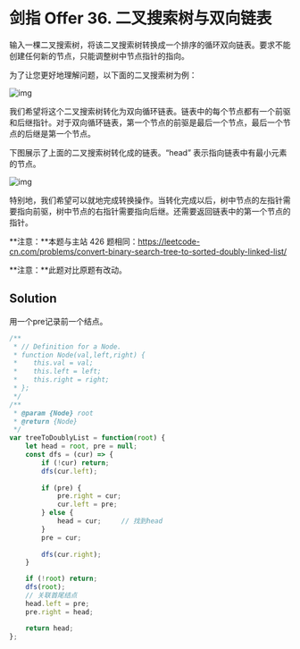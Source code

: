 # 剑指 Offer 36. 二叉搜索树与双向链表

输入一棵二叉搜索树，将该二叉搜索树转换成一个排序的循环双向链表。要求不能创建任何新的节点，只能调整树中节点指针的指向。

为了让您更好地理解问题，以下面的二叉搜索树为例：

 

![img](https://assets.leetcode.com/uploads/2018/10/12/bstdlloriginalbst.png)

我们希望将这个二叉搜索树转化为双向循环链表。链表中的每个节点都有一个前驱和后继指针。对于双向循环链表，第一个节点的前驱是最后一个节点，最后一个节点的后继是第一个节点。

下图展示了上面的二叉搜索树转化成的链表。“head” 表示指向链表中有最小元素的节点。

 

![img](https://assets.leetcode.com/uploads/2018/10/12/bstdllreturndll.png)

 特别地，我们希望可以就地完成转换操作。当转化完成以后，树中节点的左指针需要指向前驱，树中节点的右指针需要指向后继。还需要返回链表中的第一个节点的指针。

 **注意：**本题与主站 426 题相同：https://leetcode-cn.com/problems/convert-binary-search-tree-to-sorted-doubly-linked-list/

**注意：**此题对比原题有改动。

## Solution

用一个pre记录前一个结点。

```js
/**
 * // Definition for a Node.
 * function Node(val,left,right) {
 *    this.val = val;
 *    this.left = left;
 *    this.right = right;
 * };
 */
/**
 * @param {Node} root
 * @return {Node}
 */
var treeToDoublyList = function(root) {
    let head = root, pre = null;
    const dfs = (cur) => {
        if (!cur) return;
        dfs(cur.left);
        
        if (pre) {
            pre.right = cur;
            cur.left = pre;
        } else {
            head = cur;     // 找到head
        }
        pre = cur;
        
        dfs(cur.right);
    }

    if (!root) return;
    dfs(root);
    // 关联首尾结点
    head.left = pre;
    pre.right = head;

    return head;
};
```

